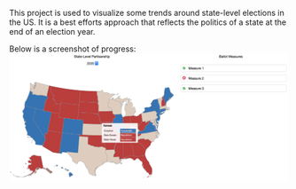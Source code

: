 This project is used to visualize some trends around state-level elections in the US. It is a best efforts approach that reflects the politics of a state at the end of an election year.

Below is a screenshot of progress:
![Alt text](/screenshot.jpeg?raw=true)
